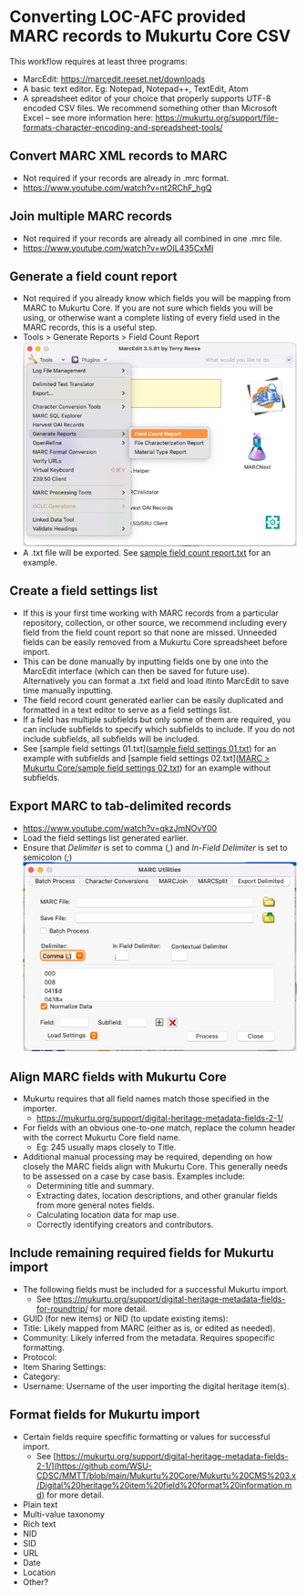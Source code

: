 # Converting LOC-AFC provided MARC records to Mukurtu Core CSV 

This workflow requires at least three programs: 
- MarcEdit: https://marcedit.reeset.net/downloads 
- A basic text editor. Eg: Notepad, Notepad++, TextEdit, Atom
- A spreadsheet editor of your choice that properly supports UTF-8 encoded CSV files. We recommend something other than Microsoft Excel – see more information here: https://mukurtu.org/support/file-formats-character-encoding-and-spreadsheet-tools/  

## Convert MARC XML records to MARC 
- Not required if your records are already in .mrc format.
- https://www.youtube.com/watch?v=nt2RChF_hgQ

## Join multiple MARC records 
- Not required if your records are already all combined in one .mrc file.
- https://www.youtube.com/watch?v=wOIL435CxMI

## Generate a field count report 
- Not required if you already know which fields you will be mapping from MARC to Mukurtu Core. If you are not sure which fields you will be using, or otherwise want a complete listing of every field used in the MARC records, this is a useful step.
- Tools > Generate Reports > Field Count Report
     ![MarcEdit - Generate field count report](https://github.com/WSU-CDSC/MMTT/blob/7acf1d93872697b5ca65448c145897fa4e7f2f06/MARC%20%3E%20Mukurtu%20Core/Workflow%20Images/Screen%20Shot%202022-06-30%20at%202.03.53%20PM.png)
- A .txt file will be exported. See [sample field count report.txt](https://github.com/WSU-CDSC/MMTT/blob/c79d8f6973352c9774d57f31b3fc7d419d089748/MARC%20%3E%20Mukurtu%20Core/sample%20field%20count%20report.txt) for an example.

## Create a field settings list 
- If this is your first time working with MARC records from a particular repository, collection, or other source, we recommend including every field from the field count report so that none are missed. Unneeded fields can be easily removed from a Mukurtu Core spreadsheet before import.
- This can be done manually by inputting fields one by one into the MarcEdit interface (which can then be saved for future use). Alternatively you can format a .txt field and load itinto MarcEdit to save time manually inputting.
- The field record count generated earlier can be easily duplicated and formatted in a text editor to serve as a field settings list.
- If a field has multiple subfields but only some of them are required, you can include subfields to specify which subfields to include. If you do not include subfields, all subfields will be included.
- See [sample field settings 01.txt]([sample field settings 01.txt](https://github.com/WSU-CDSC/MMTT/blob/c79d8f6973352c9774d57f31b3fc7d419d089748/MARC%20%3E%20Mukurtu%20Core/sample%20field%20settings%2001.txt)) for an example with subfields and [sample field settings 02.txt]([MARC > Mukurtu Core/sample field settings 02.txt](https://github.com/WSU-CDSC/MMTT/blob/c79d8f6973352c9774d57f31b3fc7d419d089748/MARC%20%3E%20Mukurtu%20Core/sample%20field%20settings%2002.txt)) for an example without subfields.

## Export MARC to tab-delimited records 
- https://www.youtube.com/watch?v=qkzJmNOvY00
- Load the field settings list generated earlier.
- Ensure that *Delimiter* is set to comma (,) and *In-Field Delimiter* is set to semicolon (;)
     ![Tab-delimited export settings](https://github.com/WSU-CDSC/MMTT/blob/262964aa6488e6b1d5df0f8d83f22c6435417b0e/MARC%20%3E%20Mukurtu%20Core/Workflow%20Images/Screen%20Shot%202022-06-30%20at%202.07.46%20PM.png)

## Align MARC fields with Mukurtu Core
- Mukurtu requires that all field names match those specified in the importer.
  - [https://mukurtu.org/support/digital-heritage-metadata-fields-2-1/  ](https://github.com/WSU-CDSC/MMTT/blob/main/Mukurtu%20Core/Mukurtu%20CMS%203.x/Digital%20heritage%20item%20field%20format%20information.md)
- For fields with an obvious one-to-one match, replace the column header with the correct Mukurtu Core field name. 
  - Eg: 245 usually maps closely to Title.
- Additional manual processing may be required, depending on how closely the MARC fields align with Mukurtu Core. This generally needs to be assessed on a case by case basis. Examples include:
  - Determining title and summary.
  - Extracting dates, location descriptions, and other granular fields from more general notes fields.
  - Calculating location data for map use.
  - Correctly identifying creators and contributors.

## Include remaining required fields for Mukurtu import 
- The following fields must be included for a successful Mukurtu import.
  - See https://mukurtu.org/support/digital-heritage-metadata-fields-for-roundtrip/ for more detail.
- GUID (for new items) or NID (to update existing items): 
- Title: Likely mapped from MARC (either as is, or edited as needed).
- Community: Likely inferred from the metadata. Requires spopecific formatting.
- Protocol: 
- Item Sharing Settings: 
- Category: 
- Username: Username of the user importing the digital heritage item(s).

## Format fields for Mukurtu import 
- Certain fields require specfific formatting or values for successful import.
  - See [https://mukurtu.org/support/digital-heritage-metadata-fields-2-1/](https://github.com/WSU-CDSC/MMTT/blob/main/Mukurtu%20Core/Mukurtu%20CMS%203.x/Digital%20heritage%20item%20field%20format%20information.md) for more detail.
- Plain text 
- Multi-value taxonomy 
- Rich text 
- NID 
- SID 
- URL 
- Date 
- Location 
- Other? 
